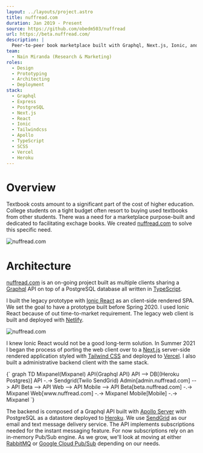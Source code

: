 ```yaml
---
layout: ../layouts/project.astro
title: nuffread.com
duration: Jan 2019 - Present
source: https://github.com/obedm503/nuffread
url: https://beta.nuffread.com/
description: |
  Peer-to-peer book marketplace built with Graphql, Next.js, Ionic, and Tailwindcss.
team:
  - Nain Miranda (Research & Marketing)
roles:
  - Design
  - Prototyping
  - Architecting
  - Deployment
stack:
  - Graphql
  - Express
  - PostgreSQL
  - Next.js
  - React
  - Ionic
  - Tailwindcss
  - Apollo
  - TypeScript
  - SCSS
  - Vercel
  - Heroku
---
```


# Overview

Textbook costs amount to a significant part of the cost of higher education.
College students on a tight budget often resort to buying used textbooks from
other students. There was a need for a marketplace purpose-built and dedicated
to facilitating exchage books. We created [nuffread.com](https://www.nuffread.com)
to solve this specific need.

<img src="/nuffread.png" alt="nuffread.com" />

# Architecture

[nuffread.com](https://www.nuffread.com) is an on-going project built as
multiple clients sharing a [Graphql](https://graphql.org/) API on top of a
PostgreSQL database all written in [TypeScript](https://www.typescriptlang.org/).

I built the legacy prototype with [Ionic React](https://ionicframework.com/)
as an client-side rendered SPA. We set the goal to have a prototype built before
Spring 2020. I used Ionic React because of out time-to-market requirement. The
legacy web client is built and deployed with [Netlify](https://netlify.com/).

<img src="/nuffread-2.png" alt="nuffread.com" />

I knew Ionic React would not be a good long-term solution. In Summer 2021 I began
the process of porting the web client over to a [Next.js](https://nextjs.org/)
server-side rendered application styled with [Tailwind CSS](https://tailwindcss.com/)
and deployed to [Vercel](https://vercel.com/). I also built a administrative
backend client with the same stack.

<div class="mermaid">
{`
graph TD
    Mixpanel(Mixpanel)
    API{Graphql API}
    API --> DB[(Heroku Postgres)]
    API -.-> Sendgrid(Twilo SendGrid)
    Admin[admin.nuffread.com] --> API
    Beta --> API
    Web --> API
    Mobile --> API
    Beta[beta.nuffread.com] -.-> Mixpanel
    Web[www.nuffread.com] -.-> Mixpanel
    Mobile[Mobile] -.-> Mixpanel
`}
</div>

The backend is composed of a Graphql API built with [Apollo Server](https://www.apollographql.com/)
with PostgreSQL as a datastore deployed to [Heroku](https://heroku.com/).
We use [SendGrid](https://sendgrid.com/) as our email and text message delivery
service. The API implements subscriptions needed for the instant messaging
feature. For now subscriptions rely on an in-memory Pub/Sub engine. As we grow,
we'll look at moving at either [RabbitMQ](https://www.rabbitmq.com/)
or [Google Cloud Pub/Sub](https://cloud.google.com/pubsub/) depending on our needs.
